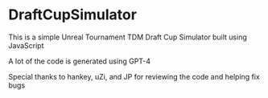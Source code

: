 # DraftCupSimulator
This is a simple Unreal Tournament TDM Draft Cup Simulator built using JavaScript

A lot of the code is generated using GPT-4

Special thanks to hankey, uZi, and JP for reviewing the code and helping fix bugs
